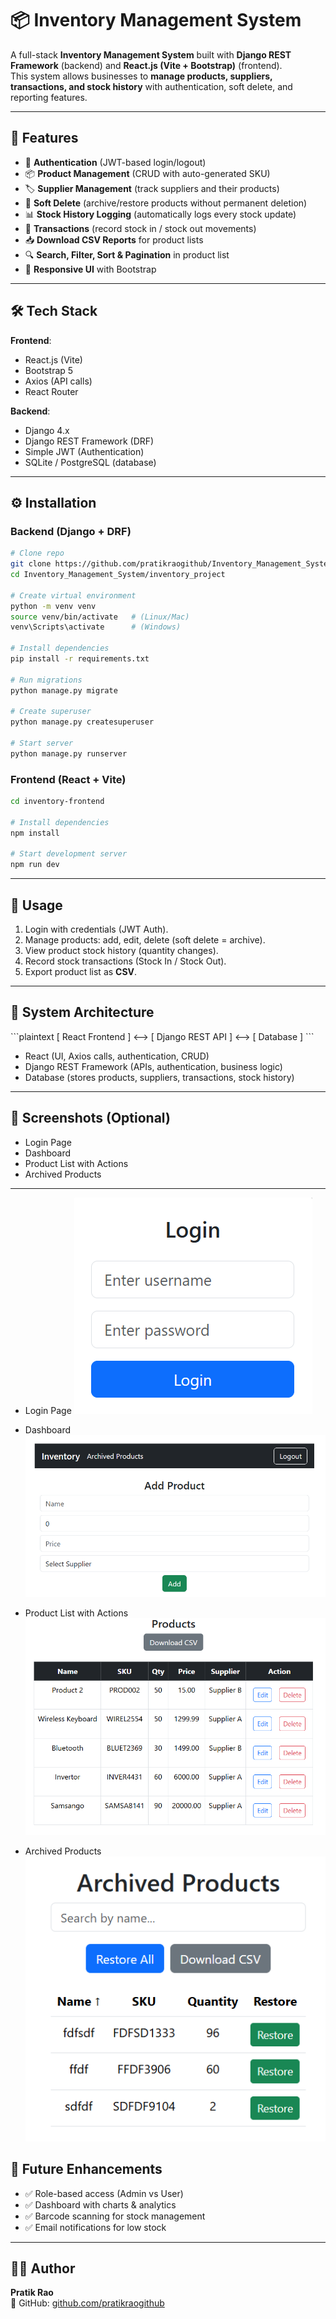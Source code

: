 # 📦 Inventory Management System  

A full-stack **Inventory Management System** built with **Django REST Framework** (backend) and **React.js (Vite + Bootstrap)** (frontend).  
This system allows businesses to **manage products, suppliers, transactions, and stock history** with authentication, soft delete, and reporting features.

---

## 🔹 Features  

- 👤 **Authentication** (JWT-based login/logout)  
- 📦 **Product Management** (CRUD with auto-generated SKU)  
- 🏷️ **Supplier Management** (track suppliers and their products)  
- 🔄 **Soft Delete** (archive/restore products without permanent deletion)  
- 📊 **Stock History Logging** (automatically logs every stock update)  
- 🔐 **Transactions** (record stock in / stock out movements)  
- 📥 **Download CSV Reports** for product lists  
- 🔍 **Search, Filter, Sort & Pagination** in product list  
- 📱 **Responsive UI** with Bootstrap  

---

## 🛠️ Tech Stack 

**Frontend**:  
- React.js (Vite)  
- Bootstrap 5  
- Axios (API calls)  
- React Router  

**Backend**:  
- Django 4.x  
- Django REST Framework (DRF)  
- Simple JWT (Authentication)  
- SQLite / PostgreSQL (database)  

---

## ⚙️ Installation  

### Backend (Django + DRF)  
```bash
# Clone repo
git clone https://github.com/pratikraogithub/Inventory_Management_System.git
cd Inventory_Management_System/inventory_project

# Create virtual environment
python -m venv venv
source venv/bin/activate   # (Linux/Mac)
venv\Scripts\activate      # (Windows)

# Install dependencies
pip install -r requirements.txt

# Run migrations
python manage.py migrate

# Create superuser
python manage.py createsuperuser

# Start server
python manage.py runserver
```

### Frontend (React + Vite)  
```bash
cd inventory-frontend

# Install dependencies
npm install

# Start development server
npm run dev
```

---

## 🔑 Usage  

1. Login with credentials (JWT Auth).  
2. Manage products: add, edit, delete (soft delete = archive).  
3. View product stock history (quantity changes).  
4. Record stock transactions (Stock In / Stock Out).  
5. Export product list as **CSV**.  

---

## 📐 System Architecture  

\`\`\`plaintext
[ React Frontend ] <--> [ Django REST API ] <--> [ Database ]
\`\`\`

- React (UI, Axios calls, authentication, CRUD)  
- Django REST Framework (APIs, authentication, business logic)  
- Database (stores products, suppliers, transactions, stock history)  

---

## 📸 Screenshots (Optional)  

- Login Page  
- Dashboard  
- Product List with Actions  
- Archived Products  

---
- Login Page
![image1](./images/image1.png)

- Dashboard
![image1](./images/image2.png)

- Product List with Actions
![image1](./images/image3.png)

- Archived Products 
![image1](./images/image4.png)

## 🚀 Future Enhancements  

- ✅ Role-based access (Admin vs User)  
- ✅ Dashboard with charts & analytics  
- ✅ Barcode scanning for stock management  
- ✅ Email notifications for low stock  

---

## 👨‍💻 Author  

**Pratik Rao**  
📌 GitHub: [github.com/pratikraogithub](https://github.com/pratikraogithub)  
